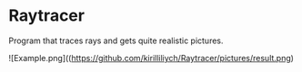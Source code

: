 # Raytracer
Program that traces rays and gets quite realistic pictures.

![Example.png]((https://github.com/kirilliliych/Raytracer/pictures/result.png)
